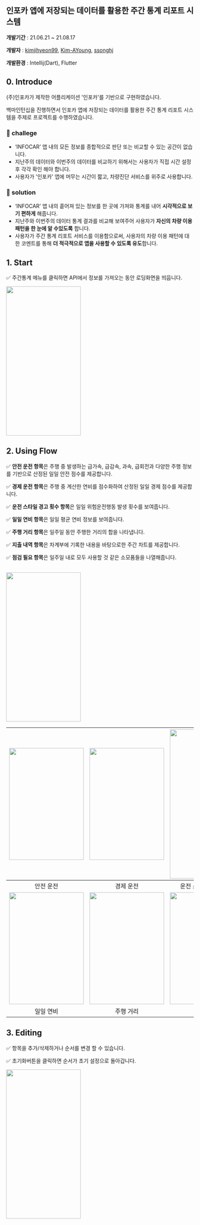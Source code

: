 ## 인포카 앱에 저장되는 데이터를 활용한 주간 통계 리포트 시스템

**개발기간** : 21.06.21 ~ 21.08.17

**개발자** : [kimjihyeon99](https://github.com/kimjihyeon99), [Kim-AYoung](https://github.com/Kim-AYoung), [ssonghj](https://github.com/ssonghj)

**개발환경** : Intellij(Dart), Flutter

## 0. Introduce

(주)인포카가 제작한 어플리케이션 '인포카'를 기반으로 구현하였습니다. 

백마인턴십을 진행하면서 인포카 앱에 저장되는 데이터를 활용한 주간 통계 리포트 시스템을 주제로 프로젝트를 수행하였습니다. 

### 📌 challege

- ‘INFOCAR’ 앱 내의 모든 정보를 종합적으로 판단 또는 비교할 수 있는 공간이 없습니다. 
- 지난주의 데이터와 이번주의 데이터를 비교하기 위해서는 사용자가 직접 시간 설정 후 각각 확인 해야 합니다.
- 사용자가 '인포카' 앱에 머무는 시간이 짧고, 차량진단 서비스를 위주로 사용합니다. 

### 📌 solution

- ‘INFOCAR’ 앱 내의 흩어져 있는 정보를 한 곳에 가져와 통계를 내어 **시각적으로 보기 편하게** 해줍니다.
- 지난주와 이번주의 데이터 통계 결과를 비교해 보여주어 사용자가 **자신의 차량 이용 패턴을 한 눈에 알 수있도록** 합니다.
- 사용자가 주간 통계 리포트 서비스를 이용함으로써, 사용자의 차량 이용 패턴에 대한 코멘트를 통해 **더 적극적으로 앱을 사용할 수 있도록 유도**합니다. 

## 1. Start 

✅ 주간통계 메뉴를 클릭하면 API에서 정보를 가져오는 동안 로딩화면을 띄웁니다.

<img src="https://user-images.githubusercontent.com/44187194/130928995-4a413162-e624-4f8e-b472-7051fbc50d7e.gif" width="200" height="400"/>

## 2. Using Flow

<p>✅ <b>안전 운전 항목</b>은 주행 중 발생하는 급가속, 급감속, 과속, 급회전과 다양한 주행 정보를 기반으로 산정된 일일 안전 점수를 제공합니다.</p>
<p>✅ <b>경제 운전 항목</b>은 주행 중 계산한 연비를 점수화하여 산정된 일일 경제 점수를 제공합니다.</p>
<p>✅ <b>운전 스타일 경고 횟수 항목</b>은 일일 위험운전행동 발생 횟수를 보여줍니다.</p>
<p>✅ <b>일일 연비 항목</b>은 일일 평균 연비 정보를 보여줍니다.</p>
<p>✅ <b>주행 거리 항목</b>은 일주일 동안 주행한 거리의 합을 나타냅니다.</p>
<p>✅ <b>지출 내역 항목</b>은 차계부에 기록한 내용을 바탕으로한 주간 차트를 제공합니다.</p>
<p>✅ <b>점검 필요 항목</b>은 일주일 내로 모두 사용할 것 같은 소모품들을 나열해줍니다.</p>
<br>

<img src="https://user-images.githubusercontent.com/44187194/130985008-26f4452a-ae23-4a8b-9cef-d01a3cec28d5.gif" width="200" height="400"/>

|<img width="200" height="300" src="https://user-images.githubusercontent.com/44187194/130973990-2fd3bf35-12b6-498f-b389-2b893b8f26ef.png">|<img width="200" height="300" src="https://user-images.githubusercontent.com/44187194/130974078-42d9ee46-04fd-4a70-a790-d3a37706a08e.png">|<img width="200" height="400" src="https://user-images.githubusercontent.com/44187194/130974157-9fe27bed-3006-4321-bb4b-a5dd75d99cf9.png">||
|:------:|:------:|:------:|:------:|
|안전 운전|경제 운전|운전 스타일 경고 횟수||
|<img width="200" height="300" src="https://user-images.githubusercontent.com/44187194/130974167-46f443f0-42f2-4ad1-837b-0babd7b4b707.png">|<img width="200" height="300" src="https://user-images.githubusercontent.com/44187194/130974184-ef471865-13dd-44c0-a93f-4ccae2029ad9.png">|<img width="200" height="300" src="https://user-images.githubusercontent.com/44187194/130974193-0873202d-45b2-4bc4-ae50-414ba12da8b3.png">|<img width="200" height="300" src="https://user-images.githubusercontent.com/44187194/130974201-9512faca-432a-4992-8a1f-1c631dc7090d.png">|
|일일 연비|주행 거리|지출 내역|점검 필요|


## 3. Editing

✅ 항목을 추가/삭제하거나 순서를 변경 할 수 있습니다. 

✅ 초기화버튼을 클릭하면 순서가 초기 설정으로 돌아갑니다.

<img src="https://user-images.githubusercontent.com/44187194/130980217-ca0d9c16-57a0-4d94-8b27-331839e0e435.gif" width="200" height="400"/>

